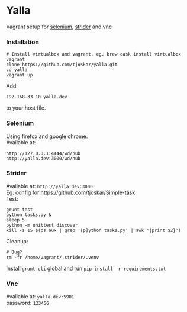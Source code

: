 Yalla
=====

Vagrant setup for [selenium](http://docs.seleniumhq.org/), [strider](https://github.com/Strider-CD/strider) and vnc 

### Installation
```
# Install virtualbox and vagrant, eg. brew cask install virtualbox vagrant
clone https://github.com/tjoskar/yalla.git
cd yalla
vagrant up
```

Add:
```
192.168.33.10 yalla.dev
```
to your host file.

### Selenium
Using firefox and google chrome.  
Available at:  
```
http://127.0.0.1:4444/wd/hub  
http://yalla.dev:3000/wd/hub
```

### Strider
Available at: ``` http://yalla.dev:3000 ```   
Eg. config for https://github.com/tjoskar/Simple-task   
Test:
```
grunt test
python tasks.py &
sleep 5
python -m unittest discover
kill -s 15 $(ps aux | grep '[p]ython tasks.py' | awk '{print $2}')
```

Cleanup:
```
# Bug?
rm -fr /home/vagrant/.strider/.venv
```

Install ``` grunt-cli ``` global and run ``` pip install -r requirements.txt ```

### Vnc
Available at: ``` yalla.dev:5901 ```  
password: ``` 123456 ```
